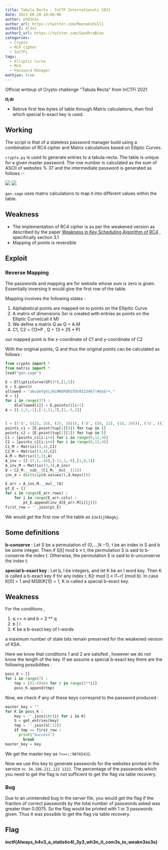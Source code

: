 ```yaml
---
title: Tabula Recta - InCTF Internationals 2021
date: 2021-08-20 10:00:00
author: ph03n1x
author_url: https://twitter.com/MeenakshiSl1
author2: 4l3x1
author2_url: https://twitter.com/SandhraBino
categories:
  - Crypto
  - RC4 cipher
  - InCTFi
tags:
  - Elliptic Curve
  - RC4
  - Password Manager
mathjax: true
---
```


Official writeup of Crypto challenge "Tabula Recta" from InCTFi 2021

**tl;dr** 

+ Retrive first few bytes of table through Matrix calculations, then find which special b-exact key is used.

<!--more-->

## Working

The script is that of a stateless password manager build using a combination of RC4  cipher and Matrix calculations based on Elliptic Curves.

`crypto.py` is used to generate entries to a tabula-recta. The table is unique for a given master password. The row number is calculated as the sum of ASCII of websites % 37 and the intermediate password is generated as follows :-

<img src="https://docs.google.com/drawings/d/e/2PACX-1vSc0yCQZk7QjMGfgMPZVQLMeY-fabQwdIy54xTekNBcCa-VexjYZ8jBdz2cRj5GqAJyHCRV1QQ_k33U/pub?w=960&amp;h=720">

<img src="https://docs.google.com/drawings/d/e/2PACX-1vSTQwZajRqiRlNUdNYbICQTFi9olifZuXVW1NV5CoJ9o0Di-tpNeDUuNEn_2jmJqYuxyF1mUs3FwpSi/pub?w=960&amp;h=720">

`gen.sage` uses matrix calculations to map it into different values within the table.

## Weakness

- The implementation of RC4 cipher is as per the weakened version as described by the paper [Weakness in Key Scheduling Algorithm of RC4](https://link.springer.com/content/pdf/10.1007%2F3-540-45537-X_1.pdf) , specifically section 3.1
- Mapping of points is reversible

## Exploit

### Reverse Mapping 

The passwords and mapping are for website whose sum is zero is given. Essentially inversing it would give the first row of the table.

Mapping involves the following states :
1. Alphabetical points are mapped on to points on the Ellipitic Curve
2. A matrix of dimensions 3xr is created with entries as points on the Elliptic Curve(call it M)
3. We define a matrix Q as Q = A.M
4. C1, C2 = (13*P , Q + 13 * 25 * P)

our mapped point is the x-coordinate of C1 and y-coordinate of C2


With the original points, Q and thus the original points can be calculated as follows :

```python
from crypto import *
from matrix import *
load("gen.sage")

E = EllipticCurve(GF(37),[1,5])  
G = E.gen(0) 
allowed = "abcdefghijKLMNOPQRSTUV0123467!#$%&*+,"
d = {} 
for i in range(37) :  
    d[allowed[i]] = E.points()[i+1]  
A = [[-1,5,-1],[-2,11,7],[1,-5,2]]


l = [('O', ((25, 35), (15, 18))), ('d', ((9, 22), (18, 34))), ('U', ((19, 36), (15, 19))), ('N', ((9, 22), (19, 1))), ('Q', ((14, 32), (1, 28))), ('P', ((14, 5), (30, 32))), ('+', ((30, 32), (19, 36))), (',', ((1, 28), (18, 34))), ('V', ((8, 28), (8, 9))), ('1', ((30, 5), (10, 33))), ('!', ((16, 11), (30, 32))), ('V', ((14, 5), (19, 36)))]
points_c1 = [E.point(tup[1][0]) for tup in l]
points_c2 = [E.point(tup[1][1]) for tup in l]
C1 = [points_c1[i:i+4] for i in range(0,12,4)]
C2 = [points_c2[i:i+4] for i in range(0,12,4)]
C1_M = Matrix((3,4),C1)
C2_M = Matrix((3,4),C2)
A_M = Matrix((3,3),A)
A_inv = [[-57,5,-46],[-11,1,-9],[1,0,1]]
A_inv_M = Matrix((3,3),A_inv)
Q = C2_M.__sub__(C1_M.__mul__(13))
inv_d = dict(zip(d.values(),d.keys()))  

E_arr = A_inv_M.__mul__(Q)
pt_E = [] 
for i in range(E_arr.rows) :
    for j in range(E_arr.cols) :
        pt_E.append(inv_d[E_arr.M[i][j]])
first_row = ''.join(pt_E)

```

We would get the first row of the table as `$3e3ijhNag&j`.

## Some definitions

**b-conserve** :  Let S be a permutation of {0,...,N −1}, t be an index in S and
b be some integer. Then if S[t] mod b ≡ t, the permutation S is said to b-conserve
the index t. Otherwise, the permutation S is said to b-unconserve the index t.

**special b-exact key** : Let b, l be integers, and let K be an l word key. Then K is called
a b-exact key if for any index r, K[r mod l] ≡ (1−r) (mod b). In case K[0] = 1
and MSB(K[1]) = 1, K is called a special b-exact key.

## Weakness

For the conditions ,
1. q <= n and b = 2 ** q
2. b | l
3. K be a b-exact key of l-words

a maximum number of state bits remain preserved for the weakened version of KSA.

Here we know that conditions 1 and 2 are satsifed , however we do not know the length of the key. If we assume a special b-exact key there are the following possibilities :
```python
poss_K = []
for i in range(7) :
    tmp = [(1-r)%64 for r in range(2**i)]
    poss_K.append(tmp)
```

Now, we check if any of these keys correspnd to the password produced :

```python
master_key = ""
for K in poss_K : 
    key = ''.join(chr(i) for i in K) 
    S = get_entries(key) 
    tmp = ''.join(S[:12])
    if tmp == first_row :
      print("Success")
	    break
master_key = key
```

We get the master key as `?>=<;:98765432`.

Now we use this key to generate passwords for the websites printed in the service `nc 34.106.211.122 1222`. The percentage of the passwords which you need to get the flag is not sufficient to get the flag via table recovery.


### Bug

Due to an unintended bug in the server file, you would get the flag if the fraction of correct passwords by the total number of passwords asked was greater than 0.0075. So the flag would be printed with 1 or 3 passwords given. Thus it was possible to get the flag via table recovery. 

## Flag

**inctf{Always_h4v3_a_statistic4l_3y3_wh3n_it_com3s_to_weakn3ss3s}**




